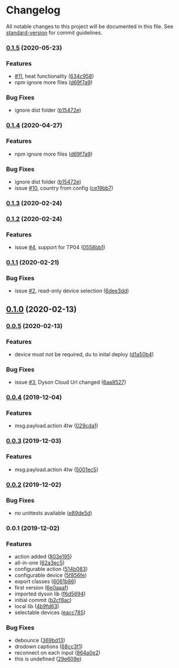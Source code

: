 # Changelog

All notable changes to this project will be documented in this file. See [standard-version](https://github.com/conventional-changelog/standard-version) for commit guidelines.

### [0.1.5](https://github.com/naimo84/node-red-contrib-dyson-purelink/compare/v0.1.3...v0.1.5) (2020-05-23)


### Features

* [#11](https://github.com/naimo84/node-red-contrib-dyson-purelink/issues/11), heat functionality ([634c958](https://github.com/naimo84/node-red-contrib-dyson-purelink/commit/634c95821b68154599c76911c69b3314c66d8c6c))
* npm ignore more files ([d69f7a9](https://github.com/naimo84/node-red-contrib-dyson-purelink/commit/d69f7a9c4b395a20198efa8662ed5bac0805d53e))


### Bug Fixes

* ignore dist folder ([b15472e](https://github.com/naimo84/node-red-contrib-dyson-purelink/commit/b15472eebd25d25a4e9a1794ef328d92c95606be))

### [0.1.4](https://github.com/naimo84/node-red-contrib-dyson-purelink/compare/v0.1.3...v0.1.4) (2020-04-27)


### Features

* npm ignore more files ([d69f7a9](https://github.com/naimo84/node-red-contrib-dyson-purelink/commit/d69f7a9c4b395a20198efa8662ed5bac0805d53e))


### Bug Fixes

* ignore dist folder ([b15472e](https://github.com/naimo84/node-red-contrib-dyson-purelink/commit/b15472eebd25d25a4e9a1794ef328d92c95606be))
* issue [#10](https://github.com/naimo84/node-red-contrib-dyson-purelink/issues/10), country from config ([ce19bb7](https://github.com/naimo84/node-red-contrib-dyson-purelink/commit/ce19bb704c06dfbce3222b0c3802e4a42da848ce))

### [0.1.3](https://github.com/naimo84/node-red-contrib-dyson-purelink/compare/v0.1.2...v0.1.3) (2020-02-24)

### [0.1.2](https://github.com/naimo84/node-red-contrib-dyson-purelink/compare/v0.1.1...v0.1.2) (2020-02-24)


### Features

*  issue [#4](https://github.com/naimo84/node-red-contrib-dyson-purelink/issues/4), support for TP04 ([0558bb1](https://github.com/naimo84/node-red-contrib-dyson-purelink/commit/0558bb1aa667f1c1a5c6b08f2870cd61a8b6bded))

### [0.1.1](https://github.com/naimo84/node-red-contrib-dyson-purelink/compare/v0.1.0...v0.1.1) (2020-02-21)


### Bug Fixes

* issue [#2](https://github.com/naimo84/node-red-contrib-dyson-purelink/issues/2), read-only device selection ([6dee3dd](https://github.com/naimo84/node-red-contrib-dyson-purelink/commit/6dee3ddb0853fe460a4afc4b409e961032093010))

## [0.1.0](https://github.com/naimo84/node-red-contrib-dyson-purelink/compare/v0.0.5...v0.1.0) (2020-02-13)

### [0.0.5](https://github.com/naimo84/node-red-contrib-dyson-purelink/compare/v0.0.4...v0.0.5) (2020-02-13)


### Features

* device must not be required, du to inital deploy ([d1a50b4](https://github.com/naimo84/node-red-contrib-dyson-purelink/commit/d1a50b4227f38469350ba3abbcd87b87ce264e57))


### Bug Fixes

* issue [#3](https://github.com/naimo84/node-red-contrib-dyson-purelink/issues/3), Dyson Cloud Url changed ([6aa8527](https://github.com/naimo84/node-red-contrib-dyson-purelink/commit/6aa8527a2ad3ce6e82b14f7fa3b34775e061287b))

### [0.0.4](https://github.com/naimo84/node-red-contrib-dyson-purelink/compare/v0.0.3...v0.0.4) (2019-12-04)


### Features

* msg.payload.action 4tw ([029cda1](https://github.com/naimo84/node-red-contrib-dyson-purelink/commit/029cda1bb387e5270ca31d5525dc367e4ffc060f))

### [0.0.3](https://github.com/naimo84/node-red-contrib-dyson-purelink/compare/v0.0.2...v0.0.3) (2019-12-03)


### Features

* msg.payload.action 4tw ([5001ec5](https://github.com/naimo84/node-red-contrib-dyson-purelink/commit/5001ec5101deae9a95285f197d92a7c435cfc724))

### [0.0.2](https://github.com/naimo84/node-red-contrib-dyson-purelink/compare/v0.0.1...v0.0.2) (2019-12-02)


### Bug Fixes

* no unittests available ([e89de5d](https://github.com/naimo84/node-red-contrib-dyson-purelink/commit/e89de5d3c5fca26169d2af76a61f29445162940f))

### 0.0.1 (2019-12-02)


### Features

* action added ([803e195](https://github.com/naimo84/node-red-contrib-dyson-purelink/commit/803e19599afb4b78b0d84e6229ef47912d72719a))
* all-in-one ([62a3ec5](https://github.com/naimo84/node-red-contrib-dyson-purelink/commit/62a3ec517b02da3da218f977d1f587183dcf3550))
* configurable action ([514b083](https://github.com/naimo84/node-red-contrib-dyson-purelink/commit/514b083bc4c5327bdce40d6a01db5d50fd358bde))
* configurable device ([5f856fe](https://github.com/naimo84/node-red-contrib-dyson-purelink/commit/5f856fe6da41998dc5acf083b627b9c083125358))
* export classes ([6061b86](https://github.com/naimo84/node-red-contrib-dyson-purelink/commit/6061b866aafe0dbb03eb3fa54446285c56c7762d))
* first version ([6e0aaaf](https://github.com/naimo84/node-red-contrib-dyson-purelink/commit/6e0aaaf6f2c11416ccbc7df46d273183f0dd29e1))
* imported dyson lib ([f6d5694](https://github.com/naimo84/node-red-contrib-dyson-purelink/commit/f6d5694ba5524ed46d6e76ac95a8253d23d7ebbe))
* initial commit ([b2cf8ac](https://github.com/naimo84/node-red-contrib-dyson-purelink/commit/b2cf8ac04551f7a2eb010d05b095a4d61514edb0))
* local lib ([4b9fd63](https://github.com/naimo84/node-red-contrib-dyson-purelink/commit/4b9fd6328fa457aa75cc27ffe9cd32498b0035b7))
* selectable devices ([eacc785](https://github.com/naimo84/node-red-contrib-dyson-purelink/commit/eacc785856ede9202c6eaae24a4daa9dc827babe))


### Bug Fixes

* debounce ([369bd13](https://github.com/naimo84/node-red-contrib-dyson-purelink/commit/369bd13e0f02027340840240fdcd7bd2ea4c327c))
* drodown captions ([68cc3f1](https://github.com/naimo84/node-red-contrib-dyson-purelink/commit/68cc3f1e9ff09b7b8a1415bdb24c86ad47c5f226))
* reconnect on each input ([864a0e2](https://github.com/naimo84/node-red-contrib-dyson-purelink/commit/864a0e29f927b272116da9ca51a1059e7c6a6dd0))
* this is undefined ([29e609e](https://github.com/naimo84/node-red-contrib-dyson-purelink/commit/29e609e5893c3842fc7488c08e08c0596c48fbc3))
